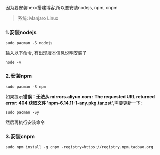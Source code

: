 因为要安装hexo搭建博客,所以要安装nodejs, npm, cnpm

> 系统: Manjaro Linux 

### 1.安装nodejs

`sudo pacman -S nodejs`

输入以下命令, 有出现版本信息说明安装了 

`node -v`

### 2.安装npm

`sudo pacman -S npm`

如果提示**错误：无法从 mirrors.aliyun.com : The requested URL returned error: 404 获取文件 'npm-6.14.11-1-any.pkg.tar.zst'**,需要更新一下:

`sudo pacman -Sy` 

然后再执行安装命令

### 3.安装cnpm

`sudo npm install -g cnpm -registry=https://registry.npm.taobao.org`